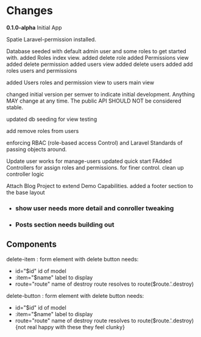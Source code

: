 # Changes

**0.1.0-alpha**
Initial App

Spatie Laravel-permission installed.

Database seeded with default admin user and some roles to get started with.
added Roles index view.
added delete role
added Permissions view
added delete permission
added users view
added delete users
added add roles users and permissions

added Users roles and permission view to users main view

changed initial version per semver to indicate initial development. Anything MAY change at any time. The public API SHOULD NOT be considered stable.

updated db seeding for view testing

add remove roles from users

enforcing RBAC (role-based access Control)
and Laravel Standards of passing objects around.

Update user works for manage-users
updated quick start
FAdded Controllers for assign roles and permissions. for finer control.
clean up controller logic

Attach Blog Project to extend Demo Capabilities.
added a footer section to the base layout

-   ### show user needs more detail and conroller tweaking
-   ### Posts section needs building out

## Components

delete-item : form element with delete button needs:

-   id="$id" id of model
-   :item="$name" label to display
-   route="route" name of destroy route resolves to route($route.'.destroy)

delete-button : form element with delete button needs:

-   id="$id" id of model
-   :item="$name" label to display
-   route="route" name of destroy route resolves to route($route.'.destroy)
    {not real happy with these they feel clunky}
